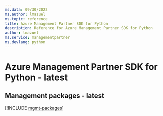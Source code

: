 ```yaml
---
ms.data: 09/30/2022
ms.author: lmazuel
ms.topic: reference
title: Azure Management Partner SDK for Python
description: Reference for Azure Management Partner SDK for Python
author: lmazuel
ms.service: managementpartner
ms.devlang: python
---
```

# Azure Management Partner SDK for Python - latest

## Management packages - latest
[!INCLUDE [mgmt-packages](management-partner-mgmt-index.md)]